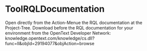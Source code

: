 # ToolRQLDocumentation
Open directly from the Action-Menue the RQL documentation at the Project-Tree.
Download before the RQL documentation for your environment from the OpenText Developer Network: knowledge.opentext.com/knowledge/cs.dll?func=ll&objId=29194077&objAction=browse
